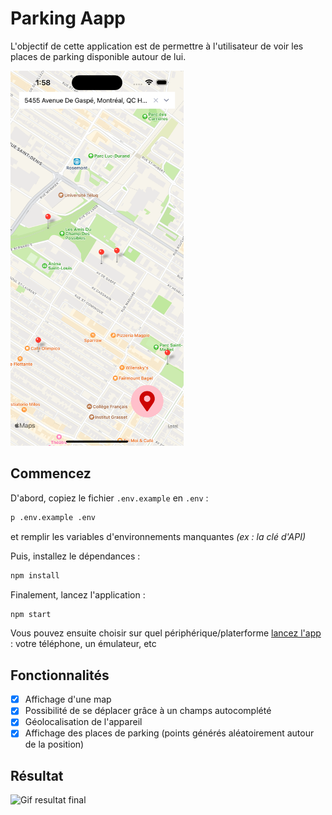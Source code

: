 # Parking Aapp

L'objectif de cette application est de permettre à l'utilisateur de voir les places de parking disponible autour de lui.


<img src="screenshot.png" alt="Page d'accueil de l'application" height="600"/>

## Commencez

D'abord, copiez le fichier `.env.example` en `.env` :
```bash
p .env.example .env
```
et remplir les variables d'environnements manquantes *(ex : la clé d'API)*

Puis, installez le dépendances :
```bash
npm install
```

Finalement, lancez l'application :
```bash
npm start
```

Vous pouvez ensuite choisir sur quel périphérique/platerforme [lancez l'app](https://docs.expo.dev/get-started/create-a-new-app/#opening-the-app-on-your-phonetablet) : votre téléphone, un émulateur, etc

## Fonctionnalités

- [x] Affichage d'une map
- [x] Possibilité de se déplacer grâce à un champs autocomplété
- [x] Géolocalisation de l'appareil
- [x] Affichage des places de parking (points générés aléatoirement autour de la position)

## Résultat

![Gif resultat final](screen-recording.gif)